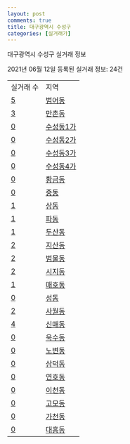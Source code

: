 ```yaml
---
layout: post
comments: true
title: 대구광역시 수성구
categories: [실거래가]
---
```


대구광역시 수성구 실거래 정보

2021년 06월 12일 등록된 실거래 정보: 24건


<table>
  <tr>
    <td>실거래 수</td>
    <td>지역</td>
  </tr>

  
  <tr>
    <td><a href="2726010100.html">5</a></td>
    <td><a href="2726010100.html">범어동</a></td>
  </tr>
    

  <tr>
    <td><a href="2726010200.html">3</a></td>
    <td><a href="2726010200.html">만촌동</a></td>
  </tr>
    

  <tr>
    <td><a href="2726010300.html">0</a></td>
    <td><a href="2726010300.html">수성동1가</a></td>
  </tr>
    

  <tr>
    <td><a href="2726010400.html">0</a></td>
    <td><a href="2726010400.html">수성동2가</a></td>
  </tr>
    

  <tr>
    <td><a href="2726010500.html">0</a></td>
    <td><a href="2726010500.html">수성동3가</a></td>
  </tr>
    

  <tr>
    <td><a href="2726010600.html">0</a></td>
    <td><a href="2726010600.html">수성동4가</a></td>
  </tr>
    

  <tr>
    <td><a href="2726010700.html">0</a></td>
    <td><a href="2726010700.html">황금동</a></td>
  </tr>
    

  <tr>
    <td><a href="2726010800.html">0</a></td>
    <td><a href="2726010800.html">중동</a></td>
  </tr>
    

  <tr>
    <td><a href="2726010900.html">1</a></td>
    <td><a href="2726010900.html">상동</a></td>
  </tr>
    

  <tr>
    <td><a href="2726011000.html">1</a></td>
    <td><a href="2726011000.html">파동</a></td>
  </tr>
    

  <tr>
    <td><a href="2726011100.html">1</a></td>
    <td><a href="2726011100.html">두산동</a></td>
  </tr>
    

  <tr>
    <td><a href="2726011200.html">2</a></td>
    <td><a href="2726011200.html">지산동</a></td>
  </tr>
    

  <tr>
    <td><a href="2726011300.html">2</a></td>
    <td><a href="2726011300.html">범물동</a></td>
  </tr>
    

  <tr>
    <td><a href="2726011400.html">2</a></td>
    <td><a href="2726011400.html">시지동</a></td>
  </tr>
    

  <tr>
    <td><a href="2726011500.html">1</a></td>
    <td><a href="2726011500.html">매호동</a></td>
  </tr>
    

  <tr>
    <td><a href="2726011600.html">0</a></td>
    <td><a href="2726011600.html">성동</a></td>
  </tr>
    

  <tr>
    <td><a href="2726011700.html">2</a></td>
    <td><a href="2726011700.html">사월동</a></td>
  </tr>
    

  <tr>
    <td><a href="2726011800.html">4</a></td>
    <td><a href="2726011800.html">신매동</a></td>
  </tr>
    

  <tr>
    <td><a href="2726011900.html">0</a></td>
    <td><a href="2726011900.html">욱수동</a></td>
  </tr>
    

  <tr>
    <td><a href="2726012000.html">0</a></td>
    <td><a href="2726012000.html">노변동</a></td>
  </tr>
    

  <tr>
    <td><a href="2726012200.html">0</a></td>
    <td><a href="2726012200.html">삼덕동</a></td>
  </tr>
    

  <tr>
    <td><a href="2726012300.html">0</a></td>
    <td><a href="2726012300.html">연호동</a></td>
  </tr>
    

  <tr>
    <td><a href="2726012400.html">0</a></td>
    <td><a href="2726012400.html">이천동</a></td>
  </tr>
    

  <tr>
    <td><a href="2726012500.html">0</a></td>
    <td><a href="2726012500.html">고모동</a></td>
  </tr>
    

  <tr>
    <td><a href="2726012600.html">0</a></td>
    <td><a href="2726012600.html">가천동</a></td>
  </tr>
    

  <tr>
    <td><a href="2726012700.html">0</a></td>
    <td><a href="2726012700.html">대흥동</a></td>
  </tr>
    


</table>
    